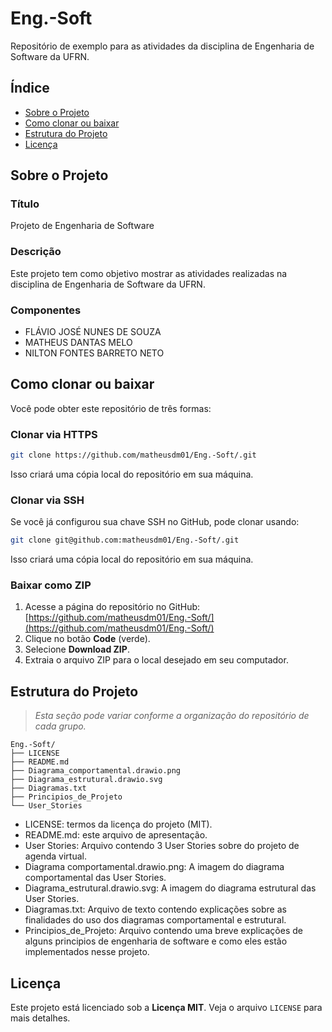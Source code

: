 # Eng.-Soft

Repositório de exemplo para as atividades da disciplina de Engenharia de Software da UFRN.

## Índice

- [Sobre o Projeto](#sobre-o-projeto)
- [Como clonar ou baixar](#como-clonar-ou-baixar)  
- [Estrutura do Projeto](#estrutura-do-projeto)  
- [Licença](#licença)  

## Sobre o Projeto

### Título
Projeto de Engenharia de Software

### Descrição
Este projeto tem como objetivo mostrar as atividades realizadas na disciplina de Engenharia de Software da UFRN.

### Componentes
- FLÁVIO JOSÉ NUNES DE SOUZA
- MATHEUS DANTAS MELO
- NILTON FONTES BARRETO NETO

## Como clonar ou baixar

Você pode obter este repositório de três formas:

### Clonar via HTTPS

```bash
git clone https://github.com/matheusdm01/Eng.-Soft/.git
```

Isso criará uma cópia local do repositório em sua máquina.

### Clonar via SSH

Se você já configurou sua chave SSH no GitHub, pode clonar usando:

```bash
git clone git@github.com:matheusdm01/Eng.-Soft/.git
```

Isso criará uma cópia local do repositório em sua máquina.

### Baixar como ZIP

1. Acesse a página do repositório no GitHub:
   [https://github.com/matheusdm01/Eng.-Soft/](https://github.com/matheusdm01/Eng.-Soft/)
2. Clique no botão **Code** (verde).
3. Selecione **Download ZIP**.
4. Extraia o arquivo ZIP para o local desejado em seu computador.


## Estrutura do Projeto

> *Esta seção pode variar conforme a organização do repositório de cada grupo.*

```
Eng.-Soft/
├── LICENSE
├── README.md
├── Diagrama_comportamental.drawio.png
├── Diagrama_estrutural.drawio.svg
├── Diagramas.txt
├── Principios_de_Projeto
└── User_Stories
```

- LICENSE: termos da licença do projeto (MIT).
- README.md: este arquivo de apresentação.
- User Stories: Arquivo contendo 3 User Stories sobre do projeto de agenda virtual.
- Diagrama comportamental.drawio.png: A imagem do diagrama comportamental das User Stories.
- Diagrama_estrutural.drawio.svg: A imagem do diagrama estrutural das User Stories.
- Diagramas.txt: Arquivo de texto contendo explicações sobre as finalidades do uso dos diagramas comportamental e estrutural.
- Principios_de_Projeto: Arquivo contendo uma breve explicações de alguns principios de engenharia de software e como eles estão implementados nesse projeto.

## Licença

Este projeto está licenciado sob a **Licença MIT**. Veja o arquivo `LICENSE` para mais detalhes.
